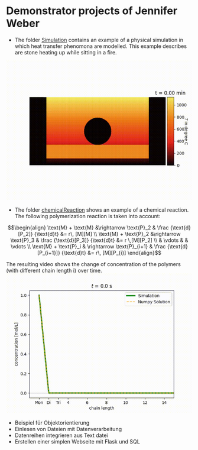 # Demonstrator projects of Jennifer Weber

- The folder [Simulation](https://github.com/jennyweb/Demonstratoren/tree/heatBalance/Simulation) contains an example of a physical simulation in which heat transfer phenomona are modelled. This example describes are stone heating up while sitting in a fire. 

![Evolution of temperature over time](Simulation/ReadMeVisualization/result-temperature.gif)

- The folder [chemicalReaction](https://github.com/jennyweb/Demonstratoren/tree/chemicalReaction/chemicalReaction) shows an example of a chemical reaction. The following polymerization reaction is taken into account:
 
```math
\begin{align}
\text{M} + \text{M} &\rightarrow \text{P}_2 & \frac {\text{d}[P_2]} {\text{d}t} &= r\, [M][M] \\
\text{M} + \text{P}_2 &\rightarrow \text{P}_3 & \frac {\text{d}[P_3]} {\text{d}t} &= r \,[M][P_2] \\
& \vdots &  & \vdots \\
\text{M} + \text{P}_i & \rightarrow \text{P}_{i+1} & \frac {\text{d}[P_{i+1}]} {\text{d}t} &= r\, [M][P_{i}]
\end{align}
```
The resulting video shows the change of concentration of the polymers (with different chain length i) over time.
![Alt text](/chemicalReaction/progress-polymerization-over-time.gif)



- Beispiel für Objektorientierung
- Einlesen von Dateien mit Datenverarbeitung
- Datenreihen integrieren aus Text datei
- Erstellen einer simplen Webseite mit Flask und SQL

